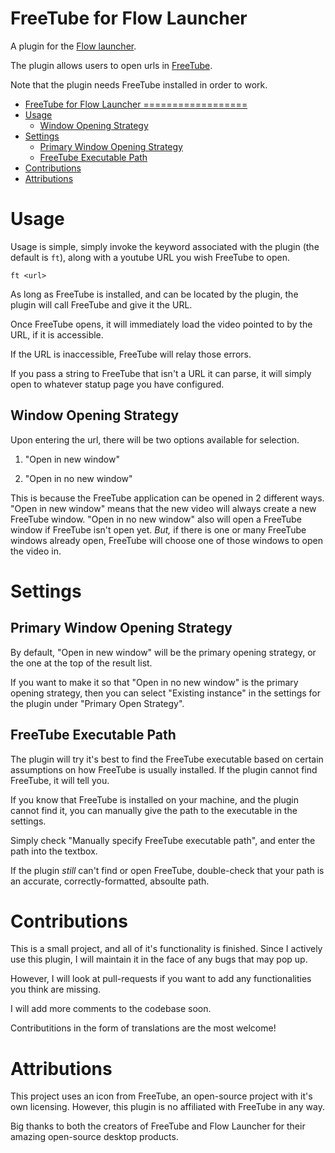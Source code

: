 FreeTube for Flow Launcher
==================

A plugin for the [Flow launcher](https://github.com/Flow-Launcher/Flow.Launcher).

The plugin allows users to open urls in [FreeTube](https://github.com/FreeTubeApp/FreeTube).

Note that the plugin needs FreeTube installed in order to work.

<!--toc:start-->
- [FreeTube for Flow Launcher
==================](#freetube-for-flow-launcher)
- [Usage](#usage)
  - [Window Opening Strategy](#window-opening-strategy)
- [Settings](#settings)
  - [Primary Window Opening Strategy](#primary-window-opening-strategy)
  - [FreeTube Executable Path](#freetube-executable-path)
- [Contributions](#contributions)
- [Attributions](#attributions)
<!--toc:end-->

# Usage

Usage is simple, simply invoke the keyword associated with the plugin (the default is `ft`),
along with a youtube URL you wish FreeTube to open.

    ft <url>

As long as FreeTube is installed, and can be located by the plugin, the plugin will call FreeTube and give it the URL.

Once FreeTube opens, it will immediately load the video pointed to by the URL, if it is accessible.

If the URL is inaccessible, FreeTube will relay those errors.

If you pass a string to FreeTube that isn't a URL it can parse, it will simply open to whatever statup page you have configured.

## Window Opening Strategy

Upon entering the url, there will be two options available for selection.

 1. "Open in new window"

 2. "Open in no new window"

This is because the FreeTube application can be opened in 2 different ways. "Open in new window" means that the new video will always create a new FreeTube window. "Open in no new window" also will open a FreeTube window if FreeTube isn't open yet. *But,* if there is one or many FreeTube windows already open, FreeTube will choose one of those windows to open the video in. 

# Settings

## Primary Window Opening Strategy

By default, "Open in new window" will be the primary opening strategy, or the one at the top of the result list.

If you want to make it so that "Open in no new window" is the primary opening strategy, then you can select "Existing instance" in the settings for the plugin under "Primary Open Strategy".

## FreeTube Executable Path

The plugin will try it's best to find the FreeTube executable based on certain assumptions on how FreeTube is usually installed. If the plugin cannot find FreeTube, it will tell you.

If you know that FreeTube is installed on your machine, and the plugin cannot find it, you can manually give the path to the executable in the settings.

Simply check "Manually specify FreeTube executable path", and enter the path into the textbox.

If the plugin *still* can't find or open FreeTube, double-check that your path is an accurate, correctly-formatted, absoulte path.

# Contributions

This is a small project, and all of it's functionality is finished. Since I actively use this plugin, I will maintain it in the face of any bugs that may pop up.

However, I will look at pull-requests if you want to add any functionalities you think are missing.

I will add more comments to the codebase soon.

Contributitions in the form of translations are the most welcome!

# Attributions

This project uses an icon from FreeTube, an open-source project with it's own licensing. However, this plugin is no affiliated with FreeTube in any way.

Big thanks to both the creators of FreeTube and Flow Launcher for their amazing open-source desktop products.
